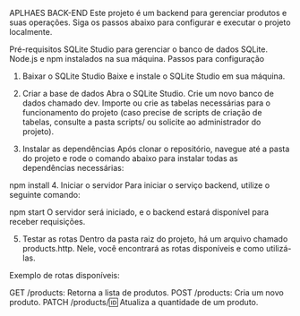 APLHAES BACK-END
Este projeto é um backend para gerenciar produtos e suas operações. Siga os passos abaixo para configurar e executar o projeto localmente.

Pré-requisitos
SQLite Studio para gerenciar o banco de dados SQLite.
Node.js e npm instalados na sua máquina.
Passos para configuração
1. Baixar o SQLite Studio
Baixe e instale o SQLite Studio em sua máquina.

2. Criar a base de dados
Abra o SQLite Studio.
Crie um novo banco de dados chamado dev.
Importe ou crie as tabelas necessárias para o funcionamento do projeto (caso precise de scripts de criação de tabelas, consulte a pasta scripts/ ou solicite ao administrador do projeto).
3. Instalar as dependências
Após clonar o repositório, navegue até a pasta do projeto e rode o comando abaixo para instalar todas as dependências necessárias:


npm install
4. Iniciar o servidor
Para iniciar o serviço backend, utilize o seguinte comando:

npm start
O servidor será iniciado, e o backend estará disponível para receber requisições.

5. Testar as rotas
Dentro da pasta raiz do projeto, há um arquivo chamado products.http. Nele, você encontrará as rotas disponíveis e como utilizá-las.

Exemplo de rotas disponíveis:

GET /products: Retorna a lista de produtos.
POST /products: Cria um novo produto.
PATCH /products/:id: Atualiza a quantidade de um produto.